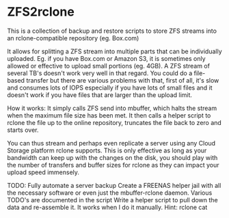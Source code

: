 # ZFS2rclone
This is a collection of backup and restore scripts to store ZFS streams into an rclone-compatible repository (eg. Box.com)

It allows for splitting a ZFS stream into multiple parts that can be individually uploaded. Eg. if you have Box.com or Amazon S3, it is sometimes only allowed or effective to upload small portions (eg. 4GB). A ZFS stream of several TB's doesn't work very well in that regard. You could do a file-based transfer but there are various problems with that, first of all, it's slow and consumes lots of IOPS especially if you have lots of small files and it doesn't work if you have files that are larger than the upload limit.

How it works:
It simply calls ZFS send into mbuffer, which halts the stream when the maximum file size has been met. It then calls a helper script to rclone the file up to the online repository, truncates the file back to zero and starts over.

You can thus stream and perhaps even replicate a server using any Cloud Storage platform rclone supports. This is only effective as long as your bandwidth can keep up with the changes on the disk, you should play with the number of transfers and buffer sizes for rclone as they can impact your upload speed immensely.

TODO:
Fully automate a server backup
Create a FREENAS helper jail with all the necessary software or even just the mbuffer-rclone daemon.
Various TODO's are documented in the script
Write a helper script to pull down the data and re-assemble it. It works when I do it manually. Hint: rclone cat
